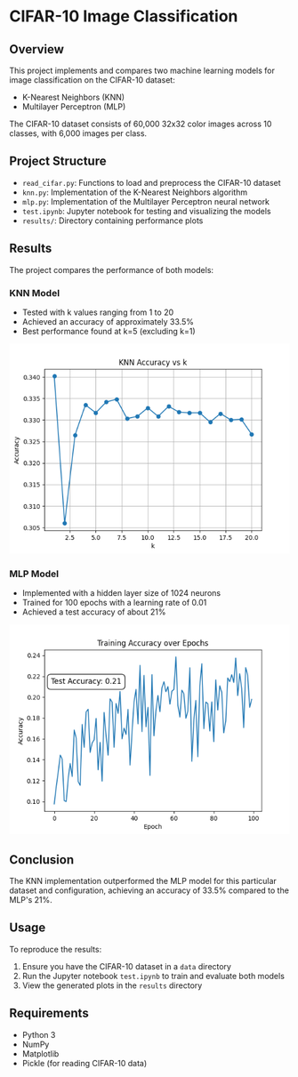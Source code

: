 # CIFAR-10 Image Classification

## Overview
This project implements and compares two machine learning models for image classification on the CIFAR-10 dataset:
- K-Nearest Neighbors (KNN)
- Multilayer Perceptron (MLP)

The CIFAR-10 dataset consists of 60,000 32x32 color images across 10 classes, with 6,000 images per class.

## Project Structure
- `read_cifar.py`: Functions to load and preprocess the CIFAR-10 dataset
- `knn.py`: Implementation of the K-Nearest Neighbors algorithm
- `mlp.py`: Implementation of the Multilayer Perceptron neural network
- `test.ipynb`: Jupyter notebook for testing and visualizing the models
- `results/`: Directory containing performance plots

## Results
The project compares the performance of both models:

### KNN Model
- Tested with k values ranging from 1 to 20
- Achieved an accuracy of approximately 33.5%
- Best performance found at k=5 (excluding k=1)

![KNN Results](results/knn.png)

### MLP Model
- Implemented with a hidden layer size of 1024 neurons
- Trained for 100 epochs with a learning rate of 0.01
- Achieved a test accuracy of about 21%

![MLP Results](results/mlp.png)

## Conclusion
The KNN implementation outperformed the MLP model for this particular dataset and configuration, achieving an accuracy of 33.5% compared to the MLP's 21%.

## Usage
To reproduce the results:
1. Ensure you have the CIFAR-10 dataset in a `data` directory
2. Run the Jupyter notebook `test.ipynb` to train and evaluate both models
3. View the generated plots in the `results` directory

## Requirements
- Python 3
- NumPy
- Matplotlib
- Pickle (for reading CIFAR-10 data)